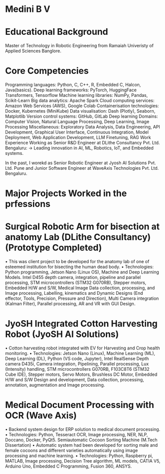 # Medini B V

# Educational Background
Master of Technology in Robotic Engineering from Ramaiah Univeristy of Applied Sciences Banglore. 
# Core Competencies
Programming languages: Python, C, C++, R, Embedded C, Halcon, Java(basics).
Deep learning frameworks: PyTorch, HuggingFace Transformers, Tensorflow
Machine learning libraries: NumPy, Pandas, Scikit-Learn
Big data analytics: Apache Spark
Cloud computing services: Amazon Web Services (AWS), Google Colab
Containerisation technologies: Docker, Kubernetes (MiniKube)
Data visualisation: Dash (Plotly), Seaborn, Matplotlib
Version control systems: GitHub, GitLab
Deep learning Domains: Computer Vision, Natural Language Processing, Deep Learning, Image Processing 
Miscellaneous: Exploratory Data Analysis, Data Engineering, API Development, Graphical User Interface, Continuous Integration, Model Deployment, Web Application Development, LLM Finetuning, RAG
Work Experience
Working as Senior R&D Engineer at DLithe Consultancy Pvt. Ltd. Bengaluru:
-> Leading innovation in AI, ML, Robotics, IoT, and Embedded systems.

In the past, I worekd as Senior Robotic Engineer at Jyosh AI Solutions Pvt. Ltd. Pune and Junior Software Engineer at WaveAxis Technologies Pvt. Ltd. Bengaluru. 

# Major Projects Worked in the prfessions

# Surgical Robotic Arm for bisection at anatomy Lab (DLithe Consultancy) (Prototype Completed)
• This was client project to be developed for the anatomy lab of one of esteemed institution for 
bisecting the human dead body.
• Technologies: Python programming, Jetson Nano (Linux OS), Machine and Deep Learning Models. 
Intel D455 depth camera, integration, pipeline and parallel processing, STM microcontrollers
(STM32 G070RB), Stepper motors, Embedded H/W and S/W, Medical Image Data collection,
processing, and Image processing, Labelling, kinematics and Dynamic Designs (End effector, Tools, 
Precision, Pressure and Direction), Multi Camera integration (Kalman Filter), Parallel processing, 
AR and VR with GUI Design.

# JyoSH Integrated Cotton Harvesting Robot (JyoSH AI Solutions)
• Cotton harvesting robot integrated with EV for Harvesting and Crop health monitoring.
• Technologies: Jetson Nano (Linux), Machine Learning (ML), Deep Learning (DL), Python (VS 
code, Jupyter), Intel RealSense Depth camera D435i, Camera integration, Pipelining, Parallel 
processing, Lux (Intensity) handling, STM microcontrollers G070RB, F103C8T6 (STM32 Cube 
IDE), Stepper motors, Servo Motors, Brushless DC Motor, Embedded H/W and S/W Design and 
development, Data collection, processing, annotation, augmentation and Image processing. 

# Medical Document Processing with OCR (Wave Axis)
• Backend system design for ERP solution to medical document processing.
• Technologies: Python, Tesseract OCR, Image processing, NER, NLP, Doccano, Docker, PyQt5.
Semiautomatic Cocoon Sorting Machine (M.Tech Dissertation)
• Automatic system had been developed for sorting male and female cocoons and different varieties 
automatically using image processing and machine learning. 
• Technologies: Python, Raspberry pi, MATLAB, Image processing, Decision Tree algorithm, ML 
models, CATIA V5, Arduino Uno, Embedded C Programming, Fusion 360, ANSYS.
